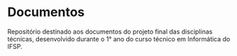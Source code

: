 # Documentos
Repositório destinado aos documentos do projeto final das disciplinas técnicas, desenvolvido durante o 1° ano do curso técnico em Informática do IFSP.
